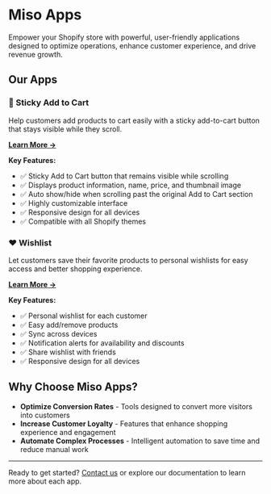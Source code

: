# Miso Apps

Empower your Shopify store with powerful, user-friendly applications designed to optimize operations, enhance customer experience, and drive revenue growth.

## Our Apps

### 🛒 Sticky Add to Cart

Help customers add products to cart easily with a sticky add-to-cart button that stays visible while they scroll.

**[Learn More →](/sticky-add-to-cart/intro)**

**Key Features:**
- ✅ Sticky Add to Cart button that remains visible while scrolling
- ✅ Displays product information, name, price, and thumbnail image
- ✅ Auto show/hide when scrolling past the original Add to Cart section
- ✅ Highly customizable interface
- ✅ Responsive design for all devices
- ✅ Compatible with all Shopify themes

### ❤️ Wishlist

Let customers save their favorite products to personal wishlists for easy access and better shopping experience.

**[Learn More →](/wishlist/intro)**

**Key Features:**
- ✅ Personal wishlist for each customer
- ✅ Easy add/remove products
- ✅ Sync across devices
- ✅ Notification alerts for availability and discounts
- ✅ Share wishlist with friends
- ✅ Responsive design for all devices

## Why Choose Miso Apps?

- **Optimize Conversion Rates** - Tools designed to convert more visitors into customers
- **Increase Customer Loyalty** - Features that enhance shopping experience and engagement
- **Automate Complex Processes** - Intelligent automation to save time and reduce manual work

---

Ready to get started? [Contact us](/about) or explore our documentation to learn more about each app.
